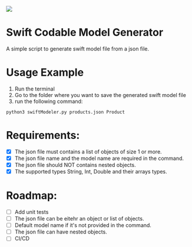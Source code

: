 ![](https://repository-images.githubusercontent.com/412517075/d07cae05-6d5e-4f70-9fa0-4ced237ac1ec)


# Swift Codable Model Generator
A simple script to generate swift model file from a json file.

# Usage Example

1. Run the terminal
2. Go to the folder where you want to save the generated swift model file
3. run the following command:

```
python3 swiftModeler.py products.json Product

```

# Requirements:

- [x] The json file must contains a list of objects of size 1 or more.
- [x] The json file name and the model name are required in the command.
- [x] The json file should NOT contains nested objects.
- [x] The supported types String, Int, Double and their arrays types.

# Roadmap:

- [ ] Add unit tests
- [ ] The json file can be eitehr an object or list of objects.
- [ ] Default model name if it's not provided in the command.
- [ ] The json file can have nested objects.
- [ ] CI/CD